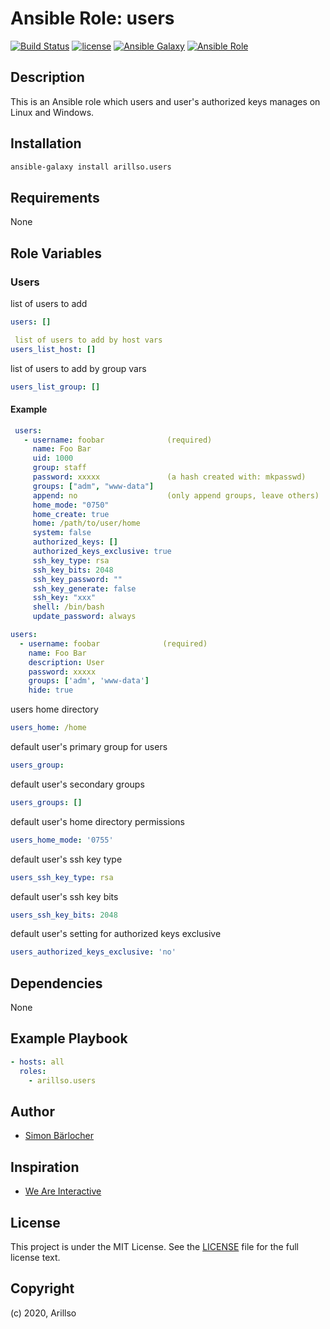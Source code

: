 # Ansible Role: users

[![Build Status](https://img.shields.io/travis/arillso/ansible.users.svg?branch=master&style=popout-square)](https://travis-ci.org/arillso/ansible.users) [![license](https://img.shields.io/github/license/mashape/apistatus.svg?style=popout-square)](https://sbaerlo.ch/licence) [![Ansible Galaxy](https://img.shields.io/badge/ansible--galaxy-users-blue.svg?style=popout-square)](https://galaxy.ansible.com/arillso/users) [![Ansible Role](https://img.shields.io/ansible/role/d/21607.svg?style=popout-square)](https://galaxy.ansible.com/arillso/users)

## Description

This is an Ansible role which users and user's authorized keys manages on Linux and Windows.

## Installation

```bash
ansible-galaxy install arillso.users
```

## Requirements

None

## Role Variables

### Users

list of users to add

```yml
users: []
```

```yml
 list of users to add by host vars
users_list_host: []
```

list of users to add by group vars

```yml
users_list_group: []
```

#### Example

```yml
 users:
   - username: foobar              (required)
     name: Foo Bar
     uid: 1000
     group: staff
     password: xxxxx               (a hash created with: mkpasswd)
     groups: ["adm", "www-data"]
     append: no                    (only append groups, leave others)
     home_mode: "0750"
     home_create: true
     home: /path/to/user/home
     system: false
     authorized_keys: []
     authorized_keys_exclusive: true
     ssh_key_type: rsa
     ssh_key_bits: 2048
     ssh_key_password: ""
     ssh_key_generate: false
     ssh_key: "xxx"
     shell: /bin/bash
     update_password: always

```

```yml
users:
  - username: foobar              (required)
    name: Foo Bar
    description: User
    password: xxxxx
    groups: ['adm', 'www-data']
    hide: true
```

users home directory

```yml
users_home: /home
```

default user's primary group for users

```yml
users_group:
```

default user's secondary groups

```yml
users_groups: []
```

default user's home directory permissions

```yml
users_home_mode: '0755'
```

default user's ssh key type

```yml
users_ssh_key_type: rsa
```

default user's ssh key bits

```yml
users_ssh_key_bits: 2048
```

default user's setting for authorized keys exclusive

```yml
users_authorized_keys_exclusive: 'no'
```

## Dependencies

None

## Example Playbook

```yml
- hosts: all
  roles:
    - arillso.users
```

## Author

- [Simon Bärlocher](https://sbaerlocher.ch)

## Inspiration

- [We Are Interactive](https://github.com/weareinteractive/ansible-users)

## License

This project is under the MIT License. See the [LICENSE](https://sbaerlo.ch/licence) file for the full license text.

## Copyright

(c) 2020, Arillso
